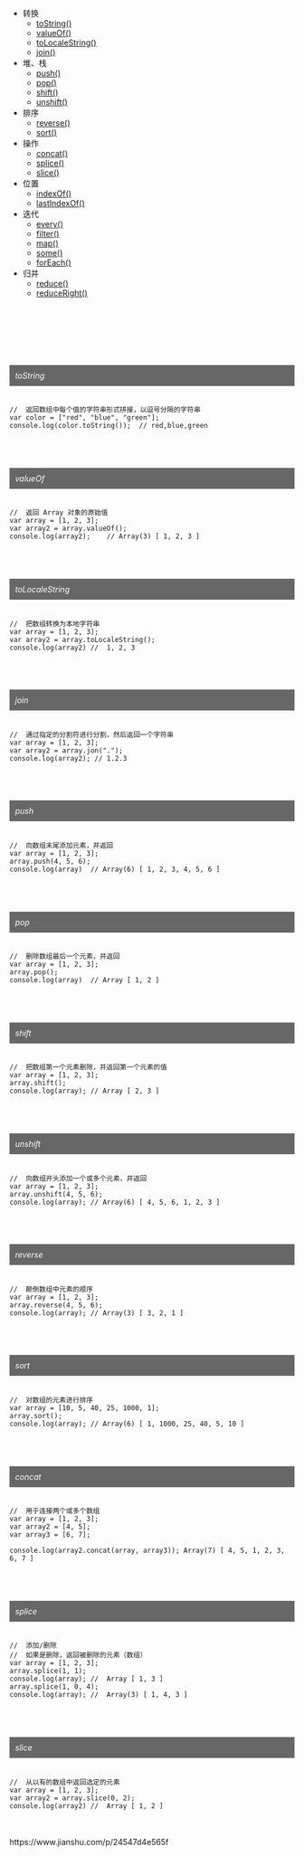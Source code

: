 - 转换
	- [toString()](#toString)
	- [valueOf()](#valueOf)
	- [toLocaleString()](#toLocaleString)
	- [join()](#join)
- 堆、栈
	- [push()](#push)
   	- [pop()](#pop)
   	- [shift()](#shift)
   	- [unshift()](#unshift)
- 排序
   	- [reverse()](#reverse)
   	- [sort()](#sort)
- 操作
   	- [concat()](#concat)
   	- [splice()](#splice)
   	- [slice()](#slice)
- 位置
   	- [indexOf()](#indexOf)
   	- [lastIndexOf()](#lastIndexOf)
- 迭代
   	- [every()](#every)
   	- [filter()](#filter)
   	- [map()](#map)
   	- [some()](#some)
   	- [forEach()](#forEach)
- 归并
   	- [reduce()](#reduce)
   	- [reduceRight()](#reduceRight)



<br>
<br>
<br>
<br>
<br>

<h6 id="toString" style="background:#676767;color:#fff;padding: 10px;">toString</h6>

```
//  返回数组中每个值的字符串形式拼接，以逗号分隔的字符串
var color = ["red", "blue", "green"];
console.log(color.toString());  // red,blue,green
```

<br>
<br>

<h6 id="valueOf" style="background:#676767;color:#fff;padding: 10px;">valueOf</h6>

```
//  返回 Array 对象的原始值
var array = [1, 2, 3];
var array2 = array.valueOf();
console.log(array2);    // Array(3) [ 1, 2, 3 ]
```
<br>
<br>

<h6 id="toLocaleString" style="background:#676767;color:#fff;padding: 10px;">toLocaleString</h6>

```
//  把数组转换为本地字符串
var array = [1, 2, 3];
var array2 = array.toLocaleString();
console.log(array2) //  1, 2, 3
```
<br>
<br>


<h6 id="join" style="background:#676767;color:#fff;padding: 10px;">join</h6>

```
//  通过指定的分割符进行分割，然后返回一个字符串
var array = [1, 2, 3];
var array2 = array.jon(".");
console.log(array2); // 1.2.3
```
<br>
<br>

<h6 id="push" style="background:#676767;color:#fff;padding: 10px;">push</h6>

```
//  向数组末尾添加元素，并返回
var array = [1, 2, 3];
array.push(4, 5, 6);
console.log(array)  // Array(6) [ 1, 2, 3, 4, 5, 6 ]
```

<br>
<br>

<h6 id="pop" style="background:#676767;color:#fff;padding: 10px;">pop</h6>

```
//  删除数组最后一个元素，并返回
var array = [1, 2, 3];
array.pop();
console.log(array)  // Array [ 1, 2 ]
```

<br>
<br>

<h6 id="shift" style="background:#676767;color:#fff;padding: 10px;">shift</h6>

```
//  把数组第一个元素删除，并返回第一个元素的值
var array = [1, 2, 3];
array.shift();
console.log(array); // Array [ 2, 3 ]
```

<br>
<br>

<h6 id="unshift" style="background:#676767;color:#fff;padding: 10px;">unshift</h6>

```
//  向数组开头添加一个或多个元素，并返回
var array = [1, 2, 3];
array.unshift(4, 5, 6);
console.log(array); // Array(6) [ 4, 5, 6, 1, 2, 3 ]
```

<br>
<br>

<h6 id="reverse" style="background:#676767;color:#fff;padding: 10px;">reverse</h6>

```
//  颠倒数组中元素的顺序
var array = [1, 2, 3];
array.reverse(4, 5, 6);
console.log(array); // Array(3) [ 3, 2, 1 ]
```

<br>
<br>

<h6 id="sort" style="background:#676767;color:#fff;padding: 10px;">sort</h6>

```
//  对数组的元素进行排序
var array = [10, 5, 40, 25, 1000, 1];
array.sort();
console.log(array); // Array(6) [ 1, 1000, 25, 40, 5, 10 ]
```

<br>
<br>

<h6 id="concat" style="background:#676767;color:#fff;padding: 10px;">concat</h6>

```
//  用于连接两个或多个数组
var array = [1, 2, 3];
var array2 = [4, 5];
var array3 = [6, 7];

console.log(array2.concat(array, array3)); Array(7) [ 4, 5, 1, 2, 3, 6, 7 ]
```

<br>
<br>

<h6 id="splice" style="background:#676767;color:#fff;padding: 10px;">splice</h6>

```
//  添加/删除
//  如果是删除，返回被删除的元素（数组）
var array = [1, 2, 3];
array.splice(1, 1);
console.log(array); //  Array [ 1, 3 ]
array.splice(1, 0, 4);
console.log(array); //  Array(3) [ 1, 4, 3 ]
```

<br>
<br>

<h6 id="slice" style="background:#676767;color:#fff;padding: 10px;">slice</h6>

```
//  从以有的数组中返回选定的元素
var array = [1, 2, 3];
var array2 = array.slice(0, 2);
console.log(array2) //  Array [ 1, 2 ]
```

<br>
<br>
https://www.jianshu.com/p/24547d4e565f
  